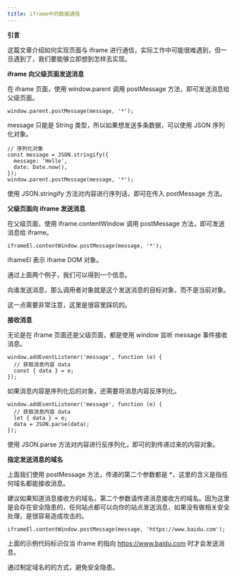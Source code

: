 ```yaml
---
title: iframe中的数据通信
---
```


**引言**

这篇文章介绍如何实现页面与 iframe 进行通信，实际工作中可能很难遇到，但一旦遇到了，我们要能够立即想到怎样去实现。

**iframe 向父级页面发送消息**

在 iframe 页面，使用 window.parent 调用 postMessage 方法，即可发送消息给父级页面。

```
window.parent.postMessage(message, '*');
```

message 只能是 String 类型，所以如果想发送多条数据，可以使用 JSON 序列化对象。

```
// 序列化对象
const message = JSON.stringify({
  message: 'Hello',
  date: Date.now(),
});
window.parent.postMessage(message, '*');
```

使用 JSON.stringify 方法对内容进行序列话，即可在传入 postMessage 方法。

**父级页面向 iframe 发送消息**

在父级页面，使用 iframe.contentWindow 调用 postMessage 方法，即可发送消息给 iframe。

```
iframeEl.contentWindow.postMessage(message, '*');
```

iframeEl 表示 iframe DOM 对象。

通过上面两个例子，我们可以得到一个信息。

向谁发送消息，那么调用者对象就是这个发送消息的目标对象，而不是当前对象。

这一点需要非常注意，这里是很容里踩坑的。

**接收消息**

无论是在 iframe 页面还是父级页面，都是使用 window 监听 message 事件接收消息。

```
window.addEventListener('message', function (e) {
  // 获取消息内容 data
  const { data } = e;
});
```

如果消息内容是序列化后的对象，还需要将消息内容反序列化。

```
window.addEventListener('message', function (e) {
  // 获取消息内容 data
  let { data } = e;
  data = JSON.parse(data);
});
```

使用 JSON.parse 方法对内容进行反序列化，即可的到传递过来的内容对象。

**指定发送消息的域名**

上面我们使用 postMessage 方法，传递的第二个参数都是 \*，这里的含义是指任何域名都能接收消息。

建议如果知道消息接收方的域名，第二个参数请传递消息接收方的域名。因为这里是会存在安全隐患的，任何站点都可以向你的站点发送消息，如果没有做相关安全处理，是很容易造成攻击的。

```
iframeEl.contentWindow.postMessage(message, 'https://www.baidu.com');
```

上面的示例代码标识仅当 iframe 的指向 https://www.baidu.com 时才会发送消息。

通过制定域名的的方式，避免安全隐患。

